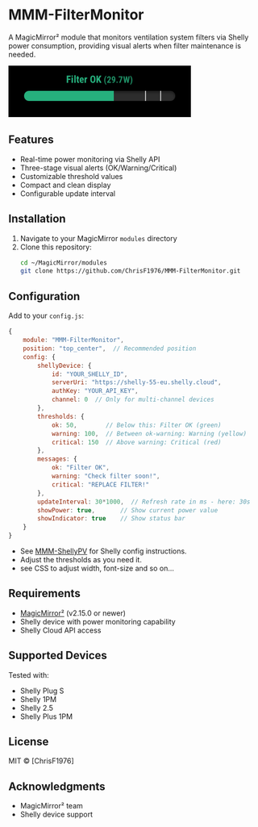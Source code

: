 # MMM-FilterMonitor

A MagicMirror² module that monitors ventilation system filters via Shelly power consumption, providing visual alerts when filter maintenance is needed.

![Screenshot](./MMM-FilterMonitor.png)

## Features
- Real-time power monitoring via Shelly API
- Three-stage visual alerts (OK/Warning/Critical)
- Customizable threshold values
- Compact and clean display
- Configurable update interval

## Installation
1. Navigate to your MagicMirror `modules` directory
2. Clone this repository:
   ```bash
   cd ~/MagicMirror/modules
   git clone https://github.com/ChrisF1976/MMM-FilterMonitor.git
   ```


## Configuration
Add to your `config.js`:

```javascript
{
    module: "MMM-FilterMonitor",
    position: "top_center",  // Recommended position
    config: {
        shellyDevice: {
            id: "YOUR_SHELLY_ID",
            serverUri: "https://shelly-55-eu.shelly.cloud",
            authKey: "YOUR_API_KEY",
            channel: 0  // Only for multi-channel devices
        },
        thresholds: {
            ok: 50,        // Below this: Filter OK (green)
            warning: 100,  // Between ok-warning: Warning (yellow)
            critical: 150  // Above warning: Critical (red)
        },
        messages: {
            ok: "Filter OK",
            warning: "Check filter soon!",
            critical: "REPLACE FILTER!"
        },
        updateInterval: 30*1000,  // Refresh rate in ms - here: 30s
        showPower: true,       // Show current power value
        showIndicator: true    // Show status bar
    }
}
```
- See [MMM-ShellyPV](https://github.com/ChrisF1976/MMM-ShellyPV) for Shelly config instructions.
- Adjust the thresholds as you need it.
- see CSS to adjust width, font-size and so on...

## Requirements
- [MagicMirror²](https://magicmirror.builders) (v2.15.0 or newer)
- Shelly device with power monitoring capability
- Shelly Cloud API access

## Supported Devices
Tested with:
- Shelly Plug S
- Shelly 1PM
- Shelly 2.5
- Shelly Plus 1PM

## License
MIT © [ChrisF1976]

## Acknowledgments
- MagicMirror² team
- Shelly device support
